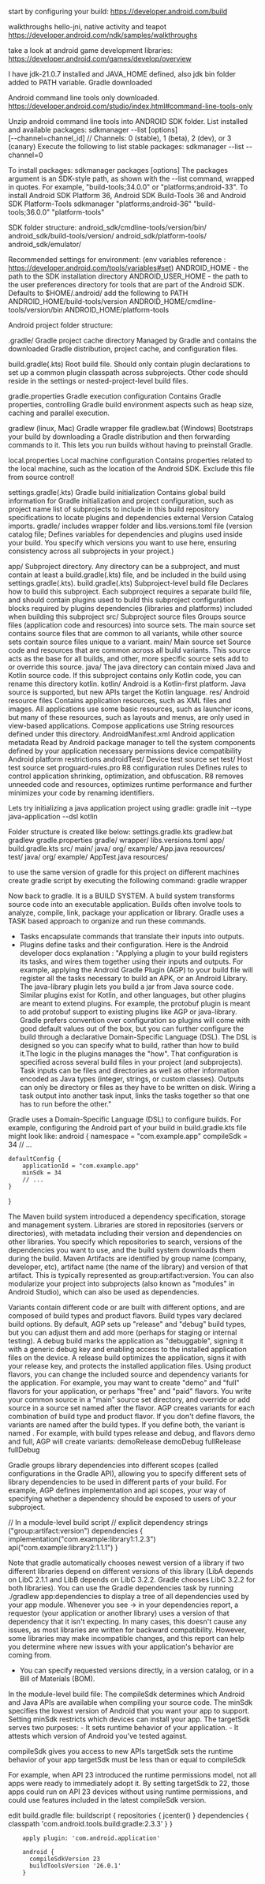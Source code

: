 start by configuring your build:
  https://developer.android.com/build

walkthroughs hello-jni, native activity and teapot
  https://developer.android.com/ndk/samples/walkthroughs

take a look at android game development libraries:
  https://developer.android.com/games/develop/overview

I have jdk-21.0.7 installed and JAVA_HOME defined, also jdk bin folder added to PATH variable.
Gradle downloaded

Android command line tools only downloaded.
  https://developer.android.com/studio/index.html#command-line-tools-only

Unzip android command line tools into ANDROID SDK folder. 
List installed and available packages:
sdkmanager --list [options] \
           [--channel=channel_id] // Channels: 0 (stable), 1 (beta), 2 (dev), or 3 (canary)
Execute the following to list stable packages:
sdkmanager --list --channel=0

To install packages:
sdkmanager packages [options]
The packages argument is an SDK-style path, as shown with the --list command, wrapped in quotes. For example, "build-tools;34.0.0" or "platforms;android-33".
To install  Android SDK Platform 36, Android SDK Build-Tools 36 and Android SDK Platform-Tools
  sdkmanager "platforms;android-36" "build-tools;36.0.0" "platform-tools"

SDK folder structure:
android_sdk/cmdline-tools/version/bin/
android_sdk/build-tools/version/
android_sdk/platform-tools/
android_sdk/emulator/

Recommended settings for environment: (env variables reference : https://developer.android.com/tools/variables#set)
ANDROID_HOME - the path to the SDK installation directory
ANDROID_USER_HOME - the path to the user preferences directory for tools that are part of the Android SDK. Defaults to $HOME/.android/
add the following to PATH
  ANDROID_HOME/build-tools/version
  ANDROID_HOME/cmdline-tools/version/bin
  ANDROID_HOME/platform-tools 

Android project folder structure:

.gradle/                  Gradle project cache directory
                          Managed by Gradle and contains the downloaded Gradle distribution, project cache, and configuration files.

build.gradle(.kts)        Root build file. Should only contain plugin declarations to set up a common plugin classpath across subprojects.
                          Other code should reside in the settings or nested-project-level build files.

gradle.properties         Gradle execution configuration
                          Contains Gradle properties, controlling Gradle build environment aspects such as heap size, caching and parallel execution.

gradlew (linux, Mac)      Gradle wrapper file
gradlew.bat (Windows)     Bootstraps your build by downloading a Gradle distribution and then forwarding commands to it. This lets you run builds without having to preinstall Gradle.

local.properties          Local machine configuration
                          Contains properties related to the local machine, such as the location of the Android SDK.
                          Exclude this file from source control!

settings.gradle(.kts)     Gradle build initialization
                          Contains global build information for Gradle initialization and project configuration, such as
                                          project name
                                          list of subprojects to include in this build
                                          repository specifications to locate plugins and dependencies
                                          external Version Catalog imports.
gradle/                   includes wrapper folder and libs.versions.toml file (version catalog file; 
                          Defines variables for dependencies and plugins used inside your build. You specify which versions you want to use here, ensuring consistency across all subprojects in your project.)

app/                      Subproject directory. Any directory can be a subproject, and must contain at least a build.gradle(.kts) file, and be included in the build using settings.gradle(.kts).
  build.gradle(.kts)      Subproject-level build file
                          Declares how to build this subproject. Each subproject requires a separate build file, and should contain
                                      plugins used to build this subproject
                                      configuration blocks required by plugins
                                      dependencies (libraries and platforms) included when building this subproject
  src/                    Subproject source files
                          Groups source files (application code and resources) into source sets. The main source set contains source files that are common to all variants, while other source sets contain source files unique to a variant.
      main/                   Main source set
                              Source code and resources that are common across all build variants. This source acts as the base for all builds, and other, more specific source sets add to or override this source.
          java/           The java directory can contain mixed Java and Kotlin source code. If this subproject contains only Kotlin code, you can rename this directory kotlin.
          kotlin/         Android is a Kotlin-first platform. Java source is supported, but new APIs target the Kotlin language.
          res/            Android resource files
                          Contains application resources, such as XML files and images. 
                          All applications use some basic resources, such as launcher icons, but many of these resources, such as layouts and menus, are only used in view-based applications. 
                          Compose applications use String resources defined under this directory.
          AndroidManifest.xml       Android application metadata
                                    Read by Android package manager to tell the system
                                              components defined by your application
                                              necessary permissions
                                              device compatibility
                                              Android platform restrictions
      androidTest/          Device test source set
      test/                 Host test source set
  proguard-rules.pro        R8 configuration rules
                            Defines rules to control application shrinking, optimization, and obfuscation. 
                            R8 removes unneeded code and resources, optimizes runtime performance and further minimizes your code by renaming identifiers.

Lets try initializing a java application project using gradle:
    gradle init --type java-application  --dsl kotlin

Folder structure is created like below:
      settings.gradle.kts
      gradlew.bat
      gradlew
      gradle.properties
      gradle/
          wrapper/
          libs.versions.toml
      app/
          build.gradle.kts
          src/
              main/
                  java/
                      org/
                          example/
                              App.java
                  resources/                  
              test/
                  java/
                      org/
                          example/
                              AppTest.java
                  resources/
      
to use the same version of gradle for this project on different machines create gradle script by executing the following command: 
  gradle wrapper

Now back to gradle. It is a BUILD SYSTEM. A build system transforms source code into an executable application. Builds often involve tools to analyze, compile, link, package your application or library.
Gradle uses a TASK based approach to organize and run these commands.
  - Tasks encapsulate commands that translate their inputs into outputs. 
  - Plugins define tasks and their configuration.
Here is the Android developer docs explanation :
"Applying a plugin to your build registers its tasks, and wires them together using their inputs and outputs. For example, applying the Android Gradle Plugin (AGP) to your build file will register all the tasks necessary to build an APK, or an Android Library. The java-library plugin lets you build a jar from Java source code. Similar plugins exist for Kotlin, and other languages, but other plugins are meant to extend plugins. For example, the protobuf plugin is meant to add protobuf support to existing plugins like AGP or java-library.
Gradle prefers convention over configuration so plugins will come with good default values out of the box, but you can further configure the build through a declarative Domain-Specific Language (DSL). The DSL is designed so you can specify what to build, rather than how to build it.The logic in the plugins manages the "how". That configuration is specified across several build files in your project (and subprojects).
Task inputs can be files and directories as well as other information encoded as Java types (integer, strings, or custom classes). Outputs can only be directory or files as they have to be written on disk. Wiring a task output into another task input, links the tasks together so that one has to run before the other."

Gradle uses a Domain-Specific Language (DSL) to configure builds. For example, configuring the Android part of your build in build.gradle.kts file might look like:
android {
    namespace = "com.example.app"
    compileSdk = 34
    // ...

    defaultConfig {
        applicationId = "com.example.app"
        minSdk = 34
        // ...
    }
}

The Maven build system introduced a dependency specification, storage and management system. Libraries are stored in repositories (servers or directories), with metadata including their version and dependencies on other libraries. You specify which repositories to search, versions of the dependencies you want to use, and the build system downloads them during the build.
Maven Artifacts are identified by group name (company, developer, etc), artifact name (the name of the library) and version of that artifact. This is typically represented as group:artifact:version.
You can also modularize your project into subprojects (also known as "modules" in Android Studio), which can also be used as dependencies. 

Variants contain different code or are built with different options, and are composed of build types and product flavors.
Build types vary declared build options. By default, AGP sets up "release" and "debug" build types, but you can adjust them and add more (perhaps for staging or internal testing).
A debug build marks the application as "debuggable", signing it with a generic debug key and enabling access to the installed application files on the device.
A release build optimizes the application, signs it with your release key, and protects the installed application files.
Using product flavors, you can change the included source and dependency variants for the application. For example, you may want to create "demo" and "full" flavors for your application, or perhaps "free" and "paid" flavors. You write your common source in a "main" source set directory, and override or add source in a source set named after the flavor.
AGP creates variants for each combination of build type and product flavor.  If you don't define flavors, the variants are named after the build types. 
If you define both, the variant is named <flavor><Buildtype>. For example, with build types release and debug, and flavors demo and full, AGP will create variants:
    demoRelease
    demoDebug
    fullRelease
    fullDebug

Gradle groups library dependencies into different scopes (called configurations in the Gradle API), allowing you to specify different sets of library dependencies to be used in different parts of your build. 
For example, AGP defines implementation and api scopes, your way of specifying whether a dependency should be exposed to users of your subproject.

// In a module-level build script
// explicit dependency strings ("group:artifact:version")
dependencies {
    implementation("com.example:library1:1.2.3")
    api("com.example:library2:1.1.1")
}

Note that gradle automatically chooses newest version of a library if two different libraries depend on different versions of this library (LibA depends on LibC 2.1.1 and LibB depends on LibC 3.2.2. Gradle chooses LibC 3.2.2 for both libraries). You can use the Gradle dependencies task by running ./gradlew app:dependencies to display a tree of all dependencies used by your app module.
Whenever you see -> in your dependencies report, a requestor (your application or another library) uses a version of that dependency that it isn't expecting. In many cases, this doesn't cause any issues, as most libraries are written for backward compatibility. However, some libraries may make incompatible changes, and this report can help you determine where new issues with your application's behavior are coming from.

* You can specify requested versions directly, in a version catalog, or in a Bill of Materials (BOM).

In the module-level build file:
The compileSdk determines which Android and Java APIs are available when compiling your source code. 
The minSdk specifies the lowest version of Android that you want your app to support. Setting minSdk restricts which devices can install your app.
The targetSdk serves two purposes:
    - It sets runtime behavior of your application.
    - It attests which version of Android you've tested against.

compileSdk gives you access to new APIs
targetSdk sets the runtime behavior of your app
targetSdk must be less than or equal to compileSdk

For example, when API 23 introduced the runtime permissions model, not all apps were ready to immediately adopt it. By setting targetSdk to 22, those apps could run on API 23 devices without using runtime permissions, and could use features included in the latest compileSdk version.



edit build.gradle file:
        buildscript {
          repositories {
              jcenter()
          }
          dependencies {
              classpath 'com.android.tools.build:gradle:2.3.3'
          }
        }
      
        apply plugin: 'com.android.application'
      
        android {
          compileSdkVersion 23
          buildToolsVersion '26.0.1'
        }

